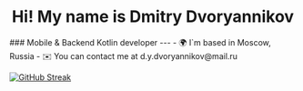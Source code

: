 <h1 align="center">Hi! My name is Dmitry Dvoryannikov</h1>
### Mobile & Backend Kotlin developer
---
- 🌍 I`m based in Moscow, Russia
- ✉️ You can contact me at d.y.dvoryannikov@mail.ru

[![GitHub Streak](https://streak-stats.demolab.com/?user=ItzEphir)](https://git.io/streak-stats)
